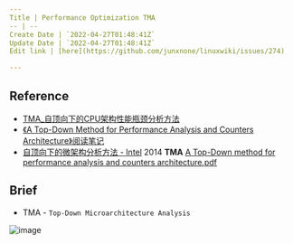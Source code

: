 ```yaml
---
Title | Performance Optimization TMA
-- | --
Create Date | `2022-04-27T01:48:41Z`
Update Date | `2022-04-27T01:48:41Z`
Edit link | [here](https://github.com/junxnone/linuxwiki/issues/274)

---
```

## Reference
- [TMA_自顶向下的CPU架构性能瓶颈分析方法](https://zhuanlan.zhihu.com/p/60569271)
- [《A Top-Down Method for Performance Analysis and Counters Architecture》阅读笔记](https://andrewei1316.github.io/2020/12/20/top-down-performance-analysis/)
- [自顶向下的微架构分析方法 - Intel](https://www.intel.com/content/www/us/en/develop/documentation/vtune-cookbook-zh-cn/top/methodologies/top-down-microarchitecture-analysis-method.html)
2014 **TMA** [A Top-Down method for performance analysis and counters architecture.pdf](https://github.com/junxnone/linuxwiki/files/8559242/A.Top-Down.method.for.performance.analysis.and.counters.architecture.pdf)


## Brief
- TMA - `Top-Down Microarchitecture Analysis`

![image](https://user-images.githubusercontent.com/2216970/165234008-d2226b5f-9fee-4eb7-8b2a-2fa14a24ddc4.png)

